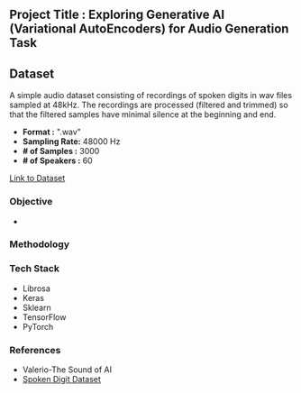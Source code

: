 ## Project Title : Exploring Generative AI (Variational AutoEncoders) for Audio Generation Task

## Dataset

A simple audio dataset consisting of recordings of spoken digits in wav files  sampled at 48kHz. The recordings are processed (filtered and trimmed) so that the filtered samples have minimal silence at the beginning and end.
* **Format :** ".wav"
* **Sampling Rate:** 48000 Hz
* **# of Samples :** 3000
* **# of Speakers :** 60

[Link to Dataset](https://github.com/Jakobovski/free-spoken-digit-dataset)

### Objective
* 

### Methodology



### Tech Stack
* Librosa
* Keras
* Sklearn
* TensorFlow
* PyTorch

### References
* Valerio-The Sound of AI
* [Spoken Digit Dataset](https://github.com/Jakobovski/free-spoken-digit-dataset)
